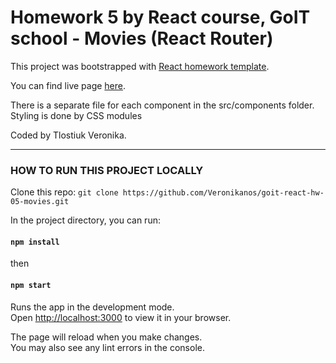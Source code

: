 # Homework 5 by React course, GoIT school - Movies (React Router)

This project was bootstrapped with
[React homework template](https://github.com/goitacademy/react-homework-template).

You can find live page
[here](https://veronikanos.github.io/goit-react-hw-05-movies/).

<!-- This task was accomplished using react hooks and was refactored from class
components and lifecycle stages as it was at previous
[version](https://github.com/Veronikanos/goit-react-hw-03-image-finder/). -->

There is a separate file for each component in the src/components folder.
Styling is done by CSS modules

Coded by Tlostiuk Veronika.

<!-- ## Image Finder - keyword image search application using Pixabay API

#### Preview:
 -->

---

### HOW TO RUN THIS PROJECT LOCALLY

Clone this repo:
`git clone https://github.com/Veronikanos/goit-react-hw-05-movies.git`

In the project directory, you can run:

#### `npm install`

then

#### `npm start`

Runs the app in the development mode.\
Open [http://localhost:3000](http://localhost:3000) to view it in your browser.

The page will reload when you make changes.\
You may also see any lint errors in the console.
